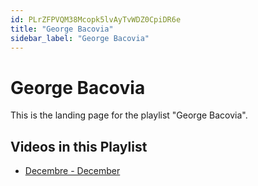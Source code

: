 ```yaml
---
id: PLrZFPVQM38Mcopk5lvAyTvWDZ0CpiDR6e
title: "George Bacovia"
sidebar_label: "George Bacovia"
---
```


# George Bacovia

This is the landing page for the playlist "George Bacovia".

## Videos in this Playlist

- [Decembre - December](2vvvqdypw3c.md)

